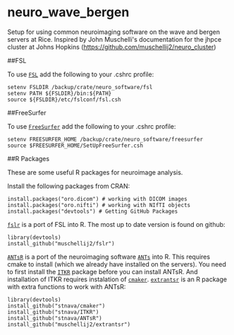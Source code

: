 # neuro_wave_bergen
Setup for using common neuroimaging software on the wave and bergen servers at Rice.   Inspired by John Muschelli's documentation for the jhpce cluster at Johns Hopkins (https://github.com/muschellij2/neuro_cluster) 

##FSL 

To use [`FSL`](http://fsl.fmrib.ox.ac.uk/fsldownloads/) add the following to your .cshrc profile:

```{r, engine='bash', eval=FALSE}
setenv FSLDIR /backup/crate/neuro_software/fsl
setenv PATH ${FSLDIR}/bin:${PATH}
source ${FSLDIR}/etc/fslconf/fsl.csh
```

##FreeSurfer 

To use [`FreeSurfer`](https://surfer.nmr.mgh.harvard.edu/) add the following to your .cshrc profile:

```{r, engine='bash', eval=FALSE}
setenv FREESURFER_HOME /backup/crate/neuro_software/freesurfer
source $FREESURFER_HOME/SetUpFreeSurfer.csh
```


##R Packages 

These are some useful R packages for neuroimage analysis.  

Install the following packages from CRAN: 

```{r, engine='bash', eval=FALSE}
install.packages("oro.dicom") # working with DICOM images
install.packages("oro.nifti") # working with NIfTI objects 
install.packages("devtools") # Getting GitHub Packages
```

[`fslr`](https://journal.r-project.org/archive/2015-1/muschelli-sweeney-lindquist-etal.pdf) is a port of FSL into R. The most up to date version is found on github:   

```{r, engine='bash', eval=FALSE}
library(devtools) 
install_github("muschellij2/fslr") 
```

[`ANTsR`](http://stnava.github.io/ANTsR/) is a port of the neuroimaging software [`ANTs`](http://picsl.upenn.edu/software/ants/) into R.  This requires cmake to install (which we already have installed on the servers).  You need to first install the [`ITKR`](https://github.com/stnava/ITKR) package before you can install ANTsR.  And installation of ITKR requires instalation of [`cmaker`](https://github.com/stnava/cmaker).  [`extrantsr`](https://github.com/muschellij2/extrantsr) is an R package with extra functions to work with ANTsR: 

```{r, engine='bash', eval=FALSE}
library(devtools) 
install_github("stnava/cmaker") 
install_github("stnava/ITKR") 
install_github("stnava/ANTsR")
install_github("muschellij2/extrantsr")
```


